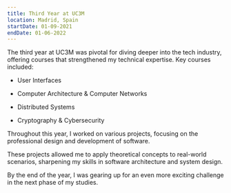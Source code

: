 ```yaml
---
title: Third Year at UC3M
location: Madrid, Spain
startDate: 01-09-2021
endDate: 01-06-2022
---
```


The third year at UC3M was pivotal for diving deeper into the tech industry, offering courses that strengthened my technical expertise. Key courses included:

- User Interfaces

- Computer Architecture & Computer Networks

- Distributed Systems

- Cryptography & Cybersecurity

Throughout this year, I worked on various projects, focusing on the professional design and development of software.

These projects allowed me to apply theoretical concepts to real-world scenarios, sharpening my skills in software architecture and system design.

By the end of the year, I was gearing up for an even more exciting challenge in the next phase of my studies.
